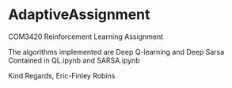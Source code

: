 # AdaptiveAssignment
COM3420 Reinforcement Learning Assignment

The algorithms implemented are Deep Q-learning and Deep Sarsa
Contained in QL.ipynb and SARSA.ipynb 

Kind Regards,
Eric-Finley Robins
